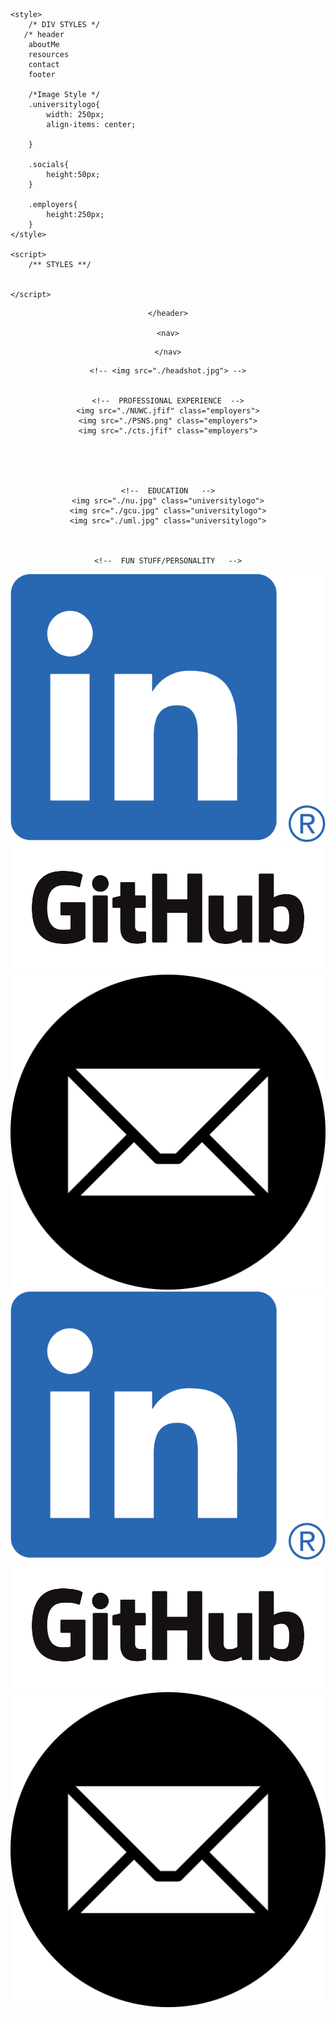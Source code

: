 <!DOCTYPE html>
<html lang="en">
<head>
    <meta charset="UTF-8">
    <meta http-equiv="X-UA-Compatible" content="IE=edge">
    <meta name="viewport" content="width=device-width, initial-scale=1.0">
    <title>Ashleymayv10</title>

    <style>
        /* DIV STYLES */
       /* header
        aboutMe
        resources
        contact
        footer

        /*Image Style */
        .universitylogo{
            width: 250px;
            align-items: center;
            
        }

        .socials{
            height:50px;
        }

        .employers{
            height:250px;
        }
    </style>

    <script>
        /** STYLES **/

    
    </script>

</head>
<body>
    <header>

    </header>

    <nav>
<!-- LINKS TO DIVS -->
    </nav>

<!-- ABOUT ME DIV -->
<div id="aboutMe">

    <!-- <img src="./headshot.jpg"> -->

    
    <!--  PROFESSIONAL EXPERIENCE  -->
    <img src="./NUWC.jfif" class="employers">
    <img src="./PSNS.png" class="employers">
    <img src="./cts.jfif" class="employers">





    <!--  EDUCATION   -->
    <img src="./nu.jpg" class="universitylogo">
    <img src="./gcu.jpg" class="universitylogo">
    <img src="./uml.jpg" class="universitylogo">
    
    
    
    <!--  FUN STUFF/PERSONALITY   -->

</div>


<!-- RESOURCES DIV -->
<div id="resources">

<!-- Hyperlinks to resources -->

</div>

<!-- CONTACT DIV -->
<div id="contact">
    <a href="https://www.linkedin.com/in/ashleymvillanueva/"><img src="./LI-In-Bug.png" class="socials"></a>
    <a href="https://github.com/ashleymayv10"><img src="./GitHub_Logo.png" class="socials"></a>
    <a href="mailto:ashleyvillanueva320@gmail.com"><img src="./email.png" class="socials"></a>
</div>


</body>
<footer>
    <div>
        <a href="https://www.linkedin.com/in/ashleymvillanueva/"><img src="./LI-In-Bug.png" class="socials"></a>
        <a href="https://github.com/ashleymayv10"><img src="./GitHub_Logo.png" class="socials"></a>
        <a href="mailto:ashleyvillanueva320@gmail.com"><img src="./email.png" class="socials"></a>
    </div>
</footer>
</html>
